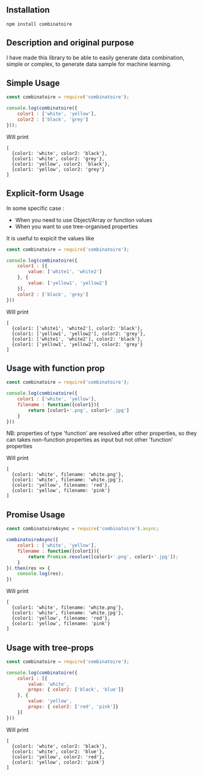 ## Installation

```
npm install combinatoire
```

## Description and original purpose

I have made this library to be able to easily generate data combination, simple or complex, to generate data sample for machine learning.

## Simple Usage

```javascript
const combinatoire = require('combinatoire');

console.log(combinatoire({
	color1 : ['white', 'yellow'],
	color2 : ['black', 'grey']
}));
```
Will print
```
[
  {color1: 'white', color2: 'black'},
  {color1: 'white', color2: 'grey'},
  {color1: 'yellow', color2: 'black'},
  {color1: 'yellow', color2: 'grey'}
]
```


## Explicit-form Usage

In some specific case :
* When you need to use Object/Array or function values
* When you want to use tree-organised properties

It is useful to expicit the values like

```javascript
const combinatoire = require('combinatoire');

console.log(combinatoire({
	color1 : [{
		value: ['white1', 'white2']
	}, {
		value: ['yellow1', 'yellow2']
	}],
	color2 : ['black', 'grey']
}))
```
Will print
```
[
  {color1: ['white1', 'white2'], color2: 'black'},
  {color1: ['yellow1', 'yellow2'], color2: 'grey'},
  {color1: ['white1', 'white2'], color2: 'black'},
  {color1: ['yellow1', 'yellow2'], color2: 'grey'}
]
```

## Usage with function prop

```javascript
const combinatoire = require('combinatoire');

console.log(combinatoire({
	color1 : ['white', 'yellow'],
	filename : function({color1}){
		return [color1+'.png', color1+'.jpg']
	}
}))
```

NB: properties of type 'function' are resolved after other properties, so they can takes non-function properties as input but not other 'function' properties

Will print
```
[
  {color1: 'white', filename: 'white.png'},
  {color1: 'white', filename: 'white.jpg'},
  {color1: 'yellow', filename: 'red'},
  {color1: 'yellow', filename: 'pink'}
]
```

## Promise Usage

```javascript
const combinatoireAsync = require('combinatoire').async;

combinatoireAsync({
	color1 : ['white', 'yellow'],
	filename : function({color1}){
		return Promise.resolve([color1+'.png', color1+'.jpg']);
	}
}).then(res => {
	console.log(res);
})
```
Will print
```
[
  {color1: 'white', filename: 'white.png'},
  {color1: 'white', filename: 'white.jpg'},
  {color1: 'yellow', filename: 'red'},
  {color1: 'yellow', filename: 'pink'}
]
```

## Usage with tree-props

```javascript
const combinatoire = require('combinatoire');

console.log(combinatoire({
	color1 : [{
		value: 'white',
		props: { color2: ['black', 'blue']}
	}, {
		value: 'yellow',
		props: { color2: ['red', 'pink']}
	}]
}))
```

Will print
```
[
  {color1: 'white', color2: 'black'},
  {color1: 'white', color2: 'blue'},
  {color1: 'yellow', color2: 'red'},
  {color1: 'yellow', color2: 'pink'}
]
```
